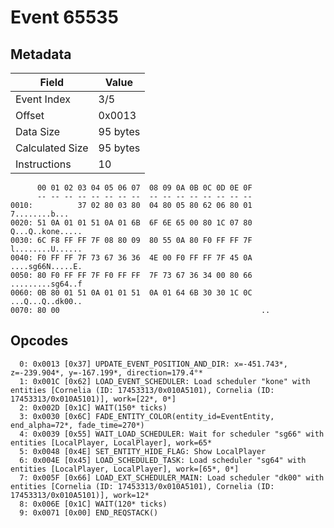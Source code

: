 # Event 65535

## Metadata

| Field           | Value    |
|-----------------|----------|
| Event Index     | 3/5      |
| Offset          | 0x0013   |
| Data Size       | 95 bytes |
| Calculated Size | 95 bytes |
| Instructions    | 10       |

```
      00 01 02 03 04 05 06 07  08 09 0A 0B 0C 0D 0E 0F
      -- -- -- -- -- -- -- --  -- -- -- -- -- -- -- --
0010:          37 02 80 03 80  04 80 05 80 62 06 80 01     7........b...
0020: 51 0A 01 01 51 0A 01 6B  6F 6E 65 00 80 1C 07 80  Q...Q..kone.....
0030: 6C F8 FF FF 7F 08 80 09  80 55 0A 80 F0 FF FF 7F  l........U......
0040: F0 FF FF 7F 73 67 36 36  4E 00 F0 FF FF 7F 45 0A  ....sg66N.....E.
0050: 80 F0 FF FF 7F F0 FF FF  7F 73 67 36 34 00 80 66  .........sg64..f
0060: 0B 80 01 51 0A 01 01 51  0A 01 64 6B 30 30 1C 0C  ...Q...Q..dk00..
0070: 80 00                                             ..              
```

## Opcodes

```
  0: 0x0013 [0x37] UPDATE_EVENT_POSITION_AND_DIR: x=-451.743*, z=-239.904*, y=-167.199*, direction=179.4°*
  1: 0x001C [0x62] LOAD_EVENT_SCHEDULER: Load scheduler "kone" with entities [Cornelia (ID: 17453313/0x010A5101), Cornelia (ID: 17453313/0x010A5101)], work=[22*, 0*]
  2: 0x002D [0x1C] WAIT(150* ticks)
  3: 0x0030 [0x6C] FADE_ENTITY_COLOR(entity_id=EventEntity, end_alpha=72*, fade_time=270*)
  4: 0x0039 [0x55] WAIT_LOAD_SCHEDULER: Wait for scheduler "sg66" with entities [LocalPlayer, LocalPlayer], work=65*
  5: 0x0048 [0x4E] SET_ENTITY_HIDE_FLAG: Show LocalPlayer
  6: 0x004E [0x45] LOAD_SCHEDULED_TASK: Load scheduler "sg64" with entities [LocalPlayer, LocalPlayer], work=[65*, 0*]
  7: 0x005F [0x66] LOAD_EXT_SCHEDULER_MAIN: Load scheduler "dk00" with entities [Cornelia (ID: 17453313/0x010A5101), Cornelia (ID: 17453313/0x010A5101)], work=12*
  8: 0x006E [0x1C] WAIT(120* ticks)
  9: 0x0071 [0x00] END_REQSTACK()
```
